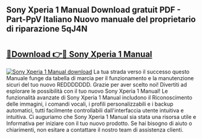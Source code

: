 ## Sony Xperia 1 Manual Download gratuit PDF - Part-PpV Italiano Nuovo manuale del proprietario di riparazione 5qJ4N

# <h2><a href="http://dfc7w1q.blite.top/?on=Sony+Xperia+1+Manual">🔗Download 👉🔴 Sony Xperia 1 Manual</a></h2>

[![Sony Xperia 1 Manual download](https://i.imgur.com/lujVjoI.png)](http://dfc7w1q.blite.top/?on=Sony+Xperia+1+Manual)
La tua strada verso il successo questo Manuale funge da tabella di marcia per il funzionamento e la manutenzione sicuri del tuo nuovo REDDDDDDD. Grazie per aver scelto noi! Divertiti ad esplorare le possibilità con il tuo nuovo Sony Xperia 1 Manual! Le funzionalità avanzate di Sony Xperia 1 Manual includono il Riconoscimento delle immagini, i comandi vocali, i profili personalizzabili e i backup automatici, tutti facilmente controllabili dall'interfaccia utente intuitiva e intuitiva. Ci auguriamo che Sony Xperia 1 Manual sia stata una risorsa utile e Informativa per iniziare con il tuo nuovo prodotto. Se hai bisogno di aiuto o chiarimenti, non esitare a contattare il nostro team di assistenza clienti.
